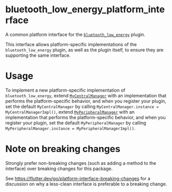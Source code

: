 # bluetooth_low_energy_platform_interface

A common platform interface for the [`bluetooth_low_energy`][1] plugin.

This interface allows platform-specific implementations of the `bluetooth_low_energy`
plugin, as well as the plugin itself, to ensure they are supporting the
same interface.

# Usage

To implement a new platform-specific implementation of `bluetooth_low_energy`, 
extend [`MyCentralManager`][2] with an implementation that performs the
platform-specific behavior, and when you register your plugin, set the default
`MyCentralManager` by calling `MyCentralManager.instance = MyCentralManagerImpl()`, 
extend [`MyPeripheralManager`][3] with an implementation that performs the
platform-specific behavior, and when you register your plugin, set the default
`MyPeripheralManager` by calling `MyPeripheralManager.instance = MyPeripheralManagerImpl()`.

# Note on breaking changes

Strongly prefer non-breaking changes (such as adding a method to the interface)
over breaking changes for this package.

See https://flutter.dev/go/platform-interface-breaking-changes for a discussion
on why a less-clean interface is preferable to a breaking change.

[1]: https://pub.dev/packages/bluetooth_low_energy
[2]: lib/src/central_manager.dart
[3]: lib/src/peripheral_manager.dart
